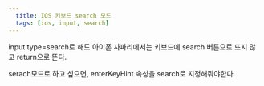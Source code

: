 ```yaml
---
  title: IOS 키보드 search 모드
  tags: [ios, input, search]
---
```


input type=search로 해도 아이폰 사파리에서는 키보드에 search 버튼으로 뜨지 않고 return으로 뜬다.

serach모드로 하고 싶으면, enterKeyHint 속성을 search로 지정해줘야한다.
